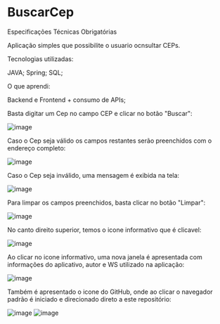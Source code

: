 # BuscarCep

Especificações Técnicas Obrigatórias

Aplicação simples que possibilite o usuario ocnsultar CEPs.

Tecnologias utilizadas:

JAVA;
Spring;
SQL;

O que aprendi:

Backend e Frontend + consumo de APIs;

Basta digitar um Cep no campo CEP e clicar no botão "Buscar":

![image](https://github.com/IAmVinicius/BuscarCep/assets/107006673/deee587f-f1b8-4052-bbe7-31ec29d69c5c)

Caso o Cep seja válido os campos restantes serão preenchidos com o endereço completo:

![image](https://github.com/IAmVinicius/BuscarCep/assets/107006673/1beb3ab9-77fd-44ca-84de-5d8ffcbee20d)

Caso o Cep seja inválido, uma mensagem é exibida na tela:

![image](https://github.com/IAmVinicius/BuscarCep/assets/107006673/d537c28e-47d3-4b19-b5ef-2b7c8c60a1e5)

Para limpar os campos preenchidos, basta clicar no botão "Limpar":

![image](https://github.com/IAmVinicius/BuscarCep/assets/107006673/48bed5ec-21ce-46f1-af4d-a333257c1633)

No canto direito superior, temos o icone informativo que é clicavel:

![image](https://github.com/IAmVinicius/BuscarCep/assets/107006673/c3554af3-abda-49f5-b1c2-190d95eabcf4)

Ao clicar no icone informativo, uma nova janela é apresentada com informações do aplicativo, autor e WS utilizado na aplicação:

![image](https://github.com/IAmVinicius/BuscarCep/assets/107006673/16ea110f-ca02-4750-81cf-c4f48f9d4cbf)

Também é apresentado o icone do GitHub, onde ao clicar o navegador padrão é iniciado e direcionado direto a este repositório:

![image](https://github.com/IAmVinicius/BuscarCep/assets/107006673/66ece6ab-fbe2-4471-9bb0-97e29460640c)
![image](https://github.com/IAmVinicius/BuscarCep/assets/107006673/d51dc3d5-4f64-4af5-976f-c18b50cd634f)












